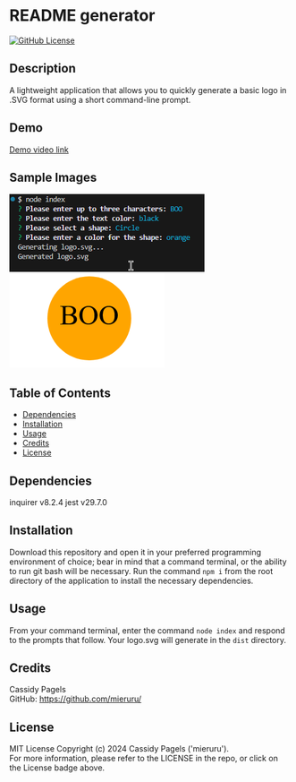 # README generator

[![GitHub License](https://img.shields.io/badge/license-MIT_License-006400.svg)](https://opensource.org/license/mit)

## Description

A lightweight application that allows you to quickly generate a basic logo in .SVG format using a short command-line prompt.

## Demo

[Demo video link](https://drive.google.com/file/d/1-6c_1GcLDb3TOtF2lB-8MwDayev2fAvi/view?usp=drive_link)

## Sample Images

![alt text](./assets/images/sample%201.png 'Sample Image 1')
![alt text](./assets/images/sample%202.png 'Sample Image 2')

## Table of Contents

- [Dependencies](#dependencies)
- [Installation](#installation)
- [Usage](#usage)
- [Credits](#credits)
- [License](#license)

## Dependencies

inquirer v8.2.4
jest v29.7.0

## Installation

Download this repository and open it in your preferred programming environment of choice; bear in mind that a command terminal, or the ability to run git bash will be necessary. Run the command `npm i` from the root directory of the application to install the necessary dependencies.

## Usage

From your command terminal, enter the command `node index` and respond to the prompts that follow. Your logo.svg will generate in the `dist` directory.

## Credits

Cassidy Pagels  
GitHub: https://github.com/mieruru/

## License

MIT License Copyright (c) 2024 Cassidy Pagels ('mieruru').  
For more information, please refer to the LICENSE in the repo, or click on the License badge above.
